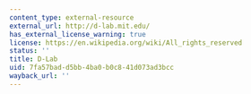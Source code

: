 ```yaml
---
content_type: external-resource
external_url: http://d-lab.mit.edu/
has_external_license_warning: true
license: https://en.wikipedia.org/wiki/All_rights_reserved
status: ''
title: D-Lab
uid: 7fa57bad-d5bb-4ba0-b0c8-41d073ad3bcc
wayback_url: ''
---
```

